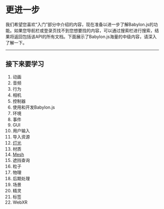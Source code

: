 更进一步
===

我们希望您喜欢“入门”部分中介绍的内容，现在准备以进一步了解Babylon.js的功能。如果您导航栏或登录页找不到您想要找的内容，可以通过搜索栏进行搜索，结果将返回包括该API的所有文档。下面展示了Babylon.js海量的中级内容，请深入了解一下。

---

## 接下来要学习

1. 动画
2. 音频
3. 行为
4. 相机
5. 控制器
6. 使用和开发Babylon.js
7. 环境
8. 事件
9. GUI
10. 用户输入
11. 导入资源
12. [灯光](./Lights/README.md)
13. 材质
14. [Mesh](./Mesh/README.md)
16. 遮挡查询
17. 粒子
18. 物理
19. 后期处理
20. 场景
21. 精灵
22. 标签
23. WebXR